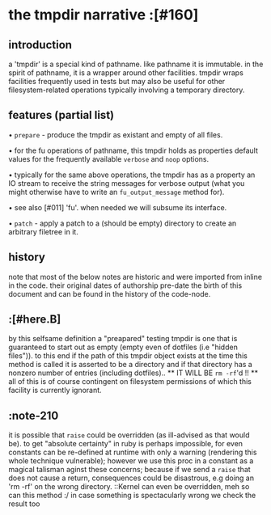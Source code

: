 # the tmpdir narrative :[#160]



## introduction


a 'tmpdir' is a special kind of pathname. like pathname it is immutable.
in the spirit of pathname, it is a wrapper around other facilities.
tmpdir wraps facilities frequently used in tests but may also be useful
for other filesystem-related operations typically involving a temporary
directory.




## features (partial list)

• `prepare` - produce the tmpdir as existant and empty of all files.

• for the fu operations of pathname, this tmpdir holds as properties
  default values for the frequently available `verbose` and `noop`
  options.

• typically for the same above operations, the tmpdir has as a property
  an IO stream to receive the string messages for verbose output (what
  you might otherwise have to write an `fu_output_message` method for).

• see also [#011] 'fu'. when needed we will subsume its interface.

• `patch` - apply a patch to a (should be empty) directory to create an
  arbitrary filetree in it.





## history

note that most of the below notes are historic and were imported from
inline in the code. their original dates of authorship pre-date the
birth of this document and can be found in the history of the code-node.




## :[#here.B]

by this selfsame definition a "preapared" testing tmpdir
is one that is guaranteed to start out as empty (empty even of
dotfiles (i.e "hidden files")). to this end if the path of this tmpdir
object exists at the time this method is called it is asserted to be
a directory and if that directory has a nonzero number of entries
(including dotfiles)..  ** IT WILL BE `rm -rf`'d !! **
all of this is of course contingent on filesystem permissions of which this
facility is currently ignorant.




## :note-210

it is possible that `raise` could be overridden
(as ill-advised as that would be). to get "absolute certainty" in
ruby is perhaps impossible, for even constants can be re-defined at
runtime with only a warning (rendering this whole technique
vulnerable); however we use this proc in a constant as a magical
talisman aginst these concerns; because if we send a `raise` that
does not cause a return, consequences could be disastrous, e.g
doing an 'rm -rf' on the wrong directory.
::Kernel can even be overridden, meh so can this method :/
in case something is spectacularly wrong we check the result too
